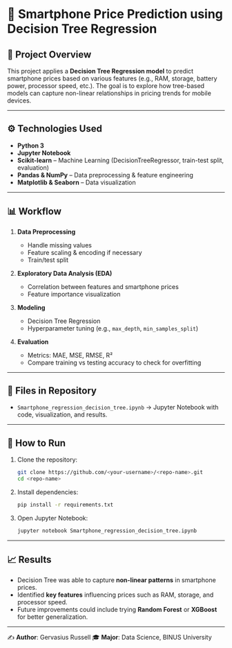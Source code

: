 # 📱 Smartphone Price Prediction using Decision Tree Regression

## 📖 Project Overview

This project applies a **Decision Tree Regression model** to predict smartphone prices based on various features (e.g., RAM, storage, battery power, processor speed, etc.). The goal is to explore how tree-based models can capture non-linear relationships in pricing trends for mobile devices.

---

## ⚙️ Technologies Used

* **Python 3**
* **Jupyter Notebook**
* **Scikit-learn** – Machine Learning (DecisionTreeRegressor, train-test split, evaluation)
* **Pandas & NumPy** – Data preprocessing & feature engineering
* **Matplotlib & Seaborn** – Data visualization

---

## 📊 Workflow

1. **Data Preprocessing**

   * Handle missing values
   * Feature scaling & encoding if necessary
   * Train/test split

2. **Exploratory Data Analysis (EDA)**

   * Correlation between features and smartphone prices
   * Feature importance visualization

3. **Modeling**

   * Decision Tree Regression
   * Hyperparameter tuning (e.g., `max_depth`, `min_samples_split`)

4. **Evaluation**

   * Metrics: MAE, MSE, RMSE, R²
   * Compare training vs testing accuracy to check for overfitting

---

## 📂 Files in Repository

* `Smartphone_regression_decision_tree.ipynb` → Jupyter Notebook with code, visualization, and results.

---

## 🚀 How to Run

1. Clone the repository:

   ```bash
   git clone https://github.com/<your-username>/<repo-name>.git
   cd <repo-name>
   ```
2. Install dependencies:

   ```bash
   pip install -r requirements.txt
   ```
3. Open Jupyter Notebook:

   ```bash
   jupyter notebook Smartphone_regression_decision_tree.ipynb
   ```

---

## 📈 Results

* Decision Tree was able to capture **non-linear patterns** in smartphone prices.
* Identified **key features** influencing prices such as RAM, storage, and processor speed.
* Future improvements could include trying **Random Forest** or **XGBoost** for better generalization.

---

✍️ **Author**: Gervasius Russell
🎓 **Major**: Data Science, BINUS University
